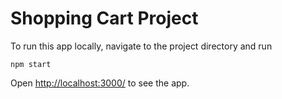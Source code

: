 Shopping Cart Project
=======

To run this app locally, navigate to the project directory and run 

```
npm start
```

Open [http://localhost:3000/](http://localhost:3000/) to see the app.
